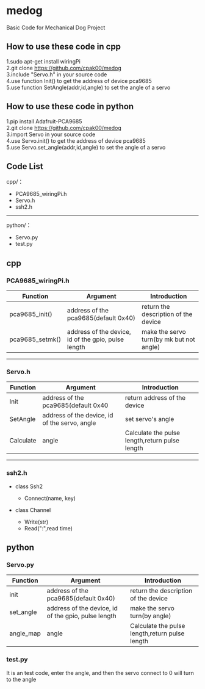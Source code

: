# medog </br>
Basic Code for Mechanical Dog Project

## How to use these code in cpp
1.sudo apt-get install wiringPi</br>
2.git clone https://github.com/cpak00/medog</br>
3.include "Servo.h" in your source code</br>
4.use function Init() to get the address of device pca9685</br>
5.use function SetAngle(addr,id,angle) to set the angle of a servo</br>

## How to use these code in python
1.pip install Adafruit-PCA9685</br>
2.git clone https://github.com/cpak00/medog</br>
3.import Servo in your source code</br>
4.use Servo.init() to get the address of device pca9685</br>
5.use Servo.set_angle(addr,id,angle) to set the angle of a servo</br>

## Code List
cpp/：
* PCA9685_wiringPi.h
* Servo.h
* ssh2.h
---
python/：
* Servo.py
* test.py

## cpp

### PCA9685_wiringPi.h
Function|Argument|Introduction
---|---|---
pca9685_init()|address of the pca9685(default 0x40)|return the description of the device
pca9685_setmk()|address of the device, id of the gpio, pulse length|make the servo turn(by mk but not angle)
---
### Servo.h
Function|Argument|Introduction
---|---|---
Init|address of the pca9685(default 0x40|return address of the device
SetAngle|address of the device, id of the servo, angle|set servo's angle
Calculate|angle|Calculate the pulse length,return pulse length
---

### ssh2.h
* class Ssh2
    * Connect(name, key)

* class Channel
    * Write(str)
    * Read(":",read time)

## python

### Servo.py
Function|Argument|Introduction
---|---|---
init|address of the pca9685(default 0x40)|return the description of the device
set_angle|address of the device, id of the gpio, pulse length|make the servo turn(by angle)
angle_map|angle|Calculate the pulse length,return pulse length

### test.py
It is an test code, enter the angle, and then the servo connect to 0 will turn to the angle